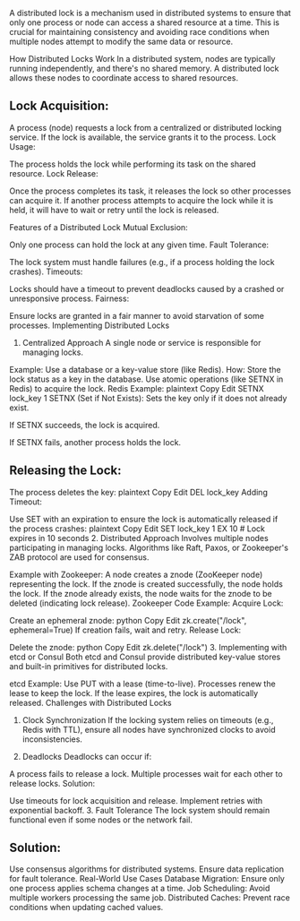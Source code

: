 A distributed lock is a mechanism used in distributed systems to ensure that only one process or node can access a shared resource at a time. This is crucial for maintaining consistency and avoiding race conditions when multiple nodes attempt to modify the same data or resource.

How Distributed Locks Work
In a distributed system, nodes are typically running independently, and there's no shared memory. A distributed lock allows these nodes to coordinate access to shared resources.

## Lock Acquisition:

A process (node) requests a lock from a centralized or distributed locking service.
If the lock is available, the service grants it to the process.
Lock Usage:

The process holds the lock while performing its task on the shared resource.
Lock Release:

Once the process completes its task, it releases the lock so other processes can acquire it.
If another process attempts to acquire the lock while it is held, it will have to wait or retry until the lock is released.

Features of a Distributed Lock
Mutual Exclusion:

Only one process can hold the lock at any given time.
Fault Tolerance:

The lock system must handle failures (e.g., if a process holding the lock crashes).
Timeouts:

Locks should have a timeout to prevent deadlocks caused by a crashed or unresponsive process.
Fairness:

Ensure locks are granted in a fair manner to avoid starvation of some processes.
Implementing Distributed Locks
1. Centralized Approach
A single node or service is responsible for managing locks.

Example: Use a database or a key-value store (like Redis).
How:
Store the lock status as a key in the database.
Use atomic operations (like SETNX in Redis) to acquire the lock.
Redis Example:
plaintext
Copy
Edit
SETNX lock_key 1
SETNX (Set if Not Exists): Sets the key only if it does not already exist.

If SETNX succeeds, the lock is acquired.

If SETNX fails, another process holds the lock.

## Releasing the Lock:

The process deletes the key:
plaintext
Copy
Edit
DEL lock_key
Adding Timeout:

Use SET with an expiration to ensure the lock is automatically released if the process crashes:
plaintext
Copy
Edit
SET lock_key 1 EX 10  # Lock expires in 10 seconds
2. Distributed Approach
Involves multiple nodes participating in managing locks. Algorithms like Raft, Paxos, or Zookeeper's ZAB protocol are used for consensus.

Example with Zookeeper:
A node creates a znode (ZooKeeper node) representing the lock.
If the znode is created successfully, the node holds the lock.
If the znode already exists, the node waits for the znode to be deleted (indicating lock release).
Zookeeper Code Example:
Acquire Lock:

Create an ephemeral znode:
python
Copy
Edit
zk.create("/lock", ephemeral=True)
If creation fails, wait and retry.
Release Lock:

Delete the znode:
python
Copy
Edit
zk.delete("/lock")
3. Implementing with etcd or Consul
Both etcd and Consul provide distributed key-value stores and built-in primitives for distributed locks.

etcd Example:
Use PUT with a lease (time-to-live).
Processes renew the lease to keep the lock.
If the lease expires, the lock is automatically released.
Challenges with Distributed Locks
1. Clock Synchronization
If the locking system relies on timeouts (e.g., Redis with TTL), ensure all nodes have synchronized clocks to avoid inconsistencies.

2. Deadlocks
Deadlocks can occur if:

A process fails to release a lock.
Multiple processes wait for each other to release locks.
Solution:

Use timeouts for lock acquisition and release.
Implement retries with exponential backoff.
3. Fault Tolerance
The lock system should remain functional even if some nodes or the network fail.

## Solution:

Use consensus algorithms for distributed systems.
Ensure data replication for fault tolerance.
Real-World Use Cases
Database Migration:
Ensure only one process applies schema changes at a time.
Job Scheduling:
Avoid multiple workers processing the same job.
Distributed Caches:
Prevent race conditions when updating cached values.